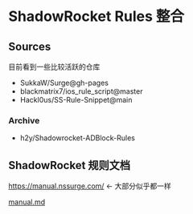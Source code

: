 # ShadowRocket Rules 整合

## Sources

目前看到一些比较活跃的仓库

- SukkaW/Surge@gh-pages
- blackmatrix7/ios_rule_script@master
- Hackl0us/SS-Rule-Snippet@main

### Archive

- h2y/Shadowrocket-ADBlock-Rules

## ShadowRocket 规则文档

https://manual.nssurge.com/ <- 大部分似乎都一样  


[manual.md](./manual.md)